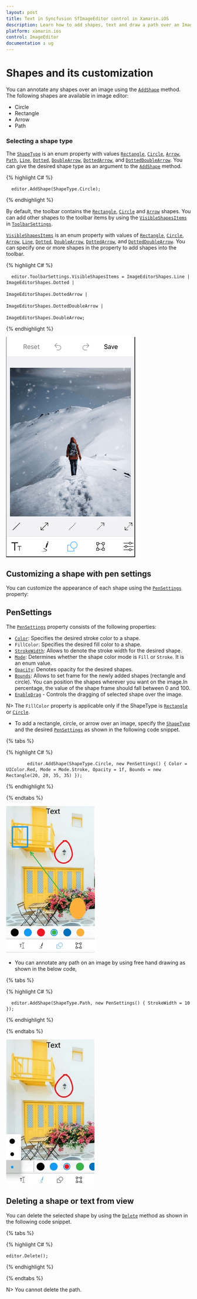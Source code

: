 ```yaml
---
layout: post
title: Text in Syncfusion SfImageEditor control in Xamarin.iOS
description: Learn how to add shapes, text and draw a path over an Image in syncfusion ImageEditor for Xamarin.iOS
platform: xamarin.ios
control: ImageEditor
documentation : ug
---
```


# Shapes and its customization

You can annotate any shapes over an image using the [`AddShape`](https://help.syncfusion.com/cr/xamarin-ios/Syncfusion.SfImageEditor.iOS.SfImageEditor.html#Syncfusion_SfImageEditor_iOS_SfImageEditor_AddShape_Syncfusion_SfImageEditor_iOS_ShapeType_Syncfusion_SfImageEditor_iOS_PenSettings_) method. The following shapes are available in image editor:

* Circle
* Rectangle
* Arrow
* Path

### Selecting a shape type

The [`ShapeType`](https://help.syncfusion.com/cr/xamarin-ios/Syncfusion.SfImageEditor.iOS.ShapeType.html) is an enum property with values [`Rectangle`](https://help.syncfusion.com/cr/xamarin-ios/Syncfusion.SfImageEditor.iOS.ShapeType.html#Syncfusion_SfImageEditor_iOS_ShapeType_Rectangle), [`Circle`](https://help.syncfusion.com/cr/xamarin-ios/Syncfusion.SfImageEditor.iOS.ShapeType.html#Syncfusion_SfImageEditor_iOS_ShapeType_Circle), [`Arrow`](https://help.syncfusion.com/cr/xamarin-ios/Syncfusion.SfImageEditor.iOS.ShapeType.html#Syncfusion_SfImageEditor_iOS_ShapeType_Arrow), [`Path`](https://help.syncfusion.com/cr/xamarin-ios/Syncfusion.SfImageEditor.iOS.ShapeType.html#Syncfusion_SfImageEditor_iOS_ShapeType_Path), [`Line`](https://help.syncfusion.com/cr/xamarin-ios/Syncfusion.SfImageEditor.iOS.ShapeType.html#Syncfusion_SfImageEditor_iOS_ShapeType_Line), [`Dotted`](https://help.syncfusion.com/cr/xamarin-ios/Syncfusion.SfImageEditor.iOS.ShapeType.html#Syncfusion_SfImageEditor_iOS_ShapeType_Dotted), [`DoubleArrow`](https://help.syncfusion.com/cr/xamarin-ios/Syncfusion.SfImageEditor.iOS.ShapeType.html#Syncfusion_SfImageEditor_iOS_ShapeType_DoubleArrow), [`DottedArrow`](https://help.syncfusion.com/cr/xamarin-ios/Syncfusion.SfImageEditor.iOS.ShapeType.html#Syncfusion_SfImageEditor_iOS_ShapeType_DottedArrow), and [`DottedDoubleArrow`](https://help.syncfusion.com/cr/xamarin-ios/Syncfusion.SfImageEditor.iOS.ShapeType.html#Syncfusion_SfImageEditor_iOS_ShapeType_DottedDoubleArrow). You can give the desired shape type as an argument to the [`AddShape`](https://help.syncfusion.com/cr/xamarin-ios/Syncfusion.SfImageEditor.iOS.SfImageEditor.html#Syncfusion_SfImageEditor_iOS_SfImageEditor_AddShape_Syncfusion_SfImageEditor_iOS_ShapeType_Syncfusion_SfImageEditor_iOS_PenSettings_) method.

{% highlight C# %}

      editor.AddShape(ShapeType.Circle);

{% endhighlight %}

By default, the toolbar contains the [`Rectangle`](https://help.syncfusion.com/cr/xamarin-ios/Syncfusion.SfImageEditor.iOS.ImageEditorShapes.html#Syncfusion_SfImageEditor_iOS_ImageEditorShapes_Rectangle), [`Circle`](https://help.syncfusion.com/cr/xamarin-ios/Syncfusion.SfImageEditor.iOS.ImageEditorShapes.html#Syncfusion_SfImageEditor_iOS_ImageEditorShapes_Circle) and [`Arrow`](https://help.syncfusion.com/cr/xamarin-ios/Syncfusion.SfImageEditor.iOS.ImageEditorShapes.html#Syncfusion_SfImageEditor_iOS_ImageEditorShapes_Arrow) shapes. You can add other shapes to the toolbar items by using the [`VisibleShapesItems`](https://help.syncfusion.com/cr/xamarin-ios/Syncfusion.SfImageEditor.iOS.ToolbarSettings.html#Syncfusion_SfImageEditor_iOS_ToolbarSettings_VisibleShapesItems) in [`ToolbarSettings`](https://help.syncfusion.com/cr/xamarin-ios/Syncfusion.SfImageEditor.iOS.ToolbarSettings.html).

[`VisibleShapesItems`](https://help.syncfusion.com/cr/xamarin-ios/Syncfusion.SfImageEditor.iOS.ToolbarSettings.html#Syncfusion_SfImageEditor_iOS_ToolbarSettings_VisibleShapesItems) is an enum property with values of [`Rectangle`](https://help.syncfusion.com/cr/xamarin-ios/Syncfusion.SfImageEditor.iOS.ImageEditorShapes.html#Syncfusion_SfImageEditor_iOS_ImageEditorShapes_Rectangle), [`Circle`](https://help.syncfusion.com/cr/xamarin-ios/Syncfusion.SfImageEditor.iOS.ImageEditorShapes.html#Syncfusion_SfImageEditor_iOS_ImageEditorShapes_Circle), [`Arrow`](https://help.syncfusion.com/cr/xamarin-ios/Syncfusion.SfImageEditor.iOS.ImageEditorShapes.html#Syncfusion_SfImageEditor_iOS_ImageEditorShapes_Arrow), [`Line`](https://help.syncfusion.com/cr/xamarin-ios/Syncfusion.SfImageEditor.iOS.ImageEditorShapes.html#Syncfusion_SfImageEditor_iOS_ImageEditorShapes_Line), [`Dotted`](https://help.syncfusion.com/cr/xamarin-ios/Syncfusion.SfImageEditor.iOS.ImageEditorShapes.html#Syncfusion_SfImageEditor_iOS_ImageEditorShapes_Dotted), [`DoubleArrow`](https://help.syncfusion.com/cr/xamarin-ios/Syncfusion.SfImageEditor.iOS.ImageEditorShapes.html#Syncfusion_SfImageEditor_iOS_ImageEditorShapes_DoubleArrow), [`DottedArrow`](https://help.syncfusion.com/cr/xamarin-ios/Syncfusion.SfImageEditor.iOS.ImageEditorShapes.html#Syncfusion_SfImageEditor_iOS_ImageEditorShapes_DottedArrow), and [`DottedDoubleArrow`](https://help.syncfusion.com/cr/xamarin-ios/Syncfusion.SfImageEditor.iOS.ImageEditorShapes.html#Syncfusion_SfImageEditor_iOS_ImageEditorShapes_DottedDoubleArrow). You can specify one or more shapes in the property to add shapes into the toolbar.

{% highlight C# %}

      editor.ToolbarSettings.VisibleShapesItems = ImageEditorShapes.Line | ImageEditorShapes.Dotted | 
                                                  ImageEditorShapes.DottedArrow | 
                                                  ImageEditorShapes.DottedDoubleArrow |
                                                  ImageEditorShapes.DoubleArrow;

{% endhighlight %}

![Shape types](ImageEditor_images/ShapeTypes.png)

## Customizing a shape with pen settings

You can customize the appearance of each shape using the [`PenSettings`](https://help.syncfusion.com/cr/xamarin-ios/Syncfusion.SfImageEditor.iOS.PenSettings.html) property:

## PenSettings

The [`PenSettings`](https://help.syncfusion.com/cr/xamarin-ios/Syncfusion.SfImageEditor.iOS.PenSettings.html) property consists of the following properties:

* [`Color`](https://help.syncfusion.com/cr/xamarin-ios/Syncfusion.SfImageEditor.iOS.PenSettings.html#Syncfusion_SfImageEditor_iOS_PenSettings_Color): Specifies the desired stroke color to a shape.
* `FillColor`: Specifies the desired fill color to a shape.
* [`StrokeWidth`](https://help.syncfusion.com/cr/xamarin-ios/Syncfusion.SfImageEditor.iOS.PenSettings.html#Syncfusion_SfImageEditor_iOS_PenSettings_StrokeWidth): Allows to denote the stroke width for the desired shape.
* [`Mode`](https://help.syncfusion.com/cr/xamarin-ios/Syncfusion.SfImageEditor.iOS.PenSettings.html#Syncfusion_SfImageEditor_iOS_PenSettings_Mode): Determines whether the shape color mode is `Fill` or `Stroke`. It is an enum value.
* [`Opacity`](https://help.syncfusion.com/cr/xamarin-ios/Syncfusion.SfImageEditor.iOS.PenSettings.html#Syncfusion_SfImageEditor_iOS_PenSettings_Opacity): Denotes opacity for the desired shapes.
* [`Bounds`](https://help.syncfusion.com/cr/xamarin-ios/Syncfusion.SfImageEditor.iOS.PenSettings.html#Syncfusion_SfImageEditor_iOS_PenSettings_Bounds): Allows to set frame for the newly added shapes (rectangle and circle). You can position the shapes wherever you want on the image.In percentage, the value of the shape frame should fall between 0 and 100.
* [`EnableDrag`](https://help.syncfusion.com/cr/xamarin-ios/Syncfusion.SfImageEditor.iOS.PenSettings.html#Syncfusion_SfImageEditor_iOS_PenSettings_EnableDrag) - Controls the dragging of selected shape over the image.

N> The `FillColor` property is applicable only if the ShapeType is [`Rectangle`](https://help.syncfusion.com/cr/xamarin-ios/Syncfusion.SfImageEditor.iOS.ImageEditorShapes.html#Syncfusion_SfImageEditor_iOS_ImageEditorShapes_Rectangle) or [`Circle`](https://help.syncfusion.com/cr/xamarin-ios/Syncfusion.SfImageEditor.iOS.ImageEditorShapes.html#Syncfusion_SfImageEditor_iOS_ImageEditorShapes_Circle).

* To add a rectangle, circle, or arrow over an image, specify the [`ShapeType`](https://help.syncfusion.com/cr/xamarin-ios/Syncfusion.SfImageEditor.iOS.ShapeType.html) and the desired [`PenSettings`](https://help.syncfusion.com/cr/xamarin-ios/Syncfusion.SfImageEditor.iOS.PenSettings.html) as shown in the following code snippet.

{% tabs %}

{% highlight C# %}

            editor.AddShape(ShapeType.Circle, new PenSettings() { Color = UIColor.Red, Mode = Mode.Stroke, Opacity = 1f, Bounds = new Rectangle(20, 20, 35, 35) });

{% endhighlight %}

{% endtabs %}

![SfImageEditor](ImageEditor_images/Shapes.jpg)

 * You can annotate any path on an image by using free hand drawing as shown in the below code,

{% tabs %}

{% highlight C# %}

      editor.AddShape(ShapeType.Path, new PenSettings() { StrokeWidth = 10 });

{% endhighlight %}

{% endtabs %}

![SfImageEditor](ImageEditor_images/Path.jpg)

## Deleting a shape or text from view

You can delete the selected shape by using the [`Delete`](https://help.syncfusion.com/cr/xamarin-ios/Syncfusion.SfImageEditor.iOS.SfImageEditor.html#Syncfusion_SfImageEditor_iOS_SfImageEditor_Delete) method as shown in the following code snippet.

{% tabs %}

{% highlight C# %}

    editor.Delete();

{% endhighlight %}

{% endtabs %}

N> You cannot delete the path.
